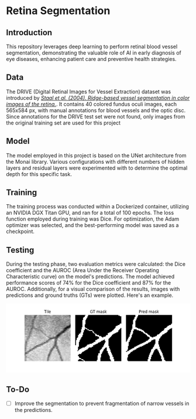 # Retina Segmentation

## Introduction
This repository leverages deep learning to perform retinal blood vessel segmentation, demonstrating the valuable role of AI in early diagnosis of eye diseases, enhancing patient care and preventive health strategies.

## Data
The DRIVE (Digital Retinal Images for Vessel Extraction) dataset was introduced by [_Staal et al. (2004). Ridge-based vessel segmentation in color images of the retina._](https://d1wqtxts1xzle7.cloudfront.net/31909109/downloaded-libre.pdf?1391436831=&response-content-disposition=inline%3B+filename%3DRidge_Based_Vessel_Segmentation_in_Color.pdf&Expires=1701036134&Signature=IppMwatQBoy8X~HNCKwmyfmzudev7Lak8sfaVezQrk95GWxAMYqV8-OZBgCOCJmtUHxFw4RdGtdkHY2nzwHUsk-1RGDGYw5ggQfncXroM~s9axvnU0sYhQ2nTLNQobeqyUJFiyzRZ0Bzx4b3o5WHqXXwIouI0wsU98tmZfK5L4VP1wzDmgRqN5qrjbOJW6~xhW5N~Fs-Q0D-PPeHLZWUuetvlJjbYeFxVF6wanaFunMsK5g9EKgU~8SYI4SdCGk3zRUC~6RD~Z69PB88yWPaFZE8-7X769U9uivK7uaBRW6j6pIiT-fIu7YhXjPQmKTwU04Wma8EDKicxxEsr-gSHw__&Key-Pair-Id=APKAJLOHF5GGSLRBV4ZA). It contains 40 colored fundus oculi images, each 565x584 px, with manual annotations for blood vessels and the optic disc. Since annotations for the DRIVE test set were not found, only images from the original training set are used for this project

## Model
The model employed in this project is based on the UNet architecture from the Monai library. Various configurations with different numbers of hidden layers and residual layers were experimented with to determine the optimal depth for this specific task.

## Training
The training process was conducted within a Dockerized container, utilizing an NVIDIA DGX Titan GPU, and ran for a total of 100 epochs. The loss function employed during training was Dice. For optimization, the Adam optimizer was selected, and the best-performing model was saved as a checkpoint.

## Testing
During the testing phase, two evaluation metrics were calculated: the Dice coefficient and the AUROC (Area Under the Receiver Operating Characteristic curve) on the model's predictions. The model achieved performance scores of 74% for the Dice coefficient and 87% for the AUROC. Additionally, for a visual comparison of the results, images with predictions and ground truths (GTs) were plotted. Here's an example.

![result example](results/556.png)

## To-Do
- [ ] Improve the segmentation to prevent fragmentation of narrow vessels in the predictions.